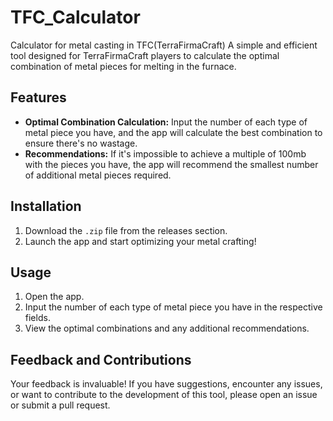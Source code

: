# TFC_Calculator
Calculator for metal casting in TFC(TerraFirmaCraft)
A simple and efficient tool designed for TerraFirmaCraft players to calculate the optimal combination of metal pieces for melting in the furnace.

## Features

- **Optimal Combination Calculation:** Input the number of each type of metal piece you have, and the app will calculate the best combination to ensure there's no wastage.
- **Recommendations:** If it's impossible to achieve a multiple of 100mb with the pieces you have, the app will recommend the smallest number of additional metal pieces required.

## Installation

1. Download the `.zip` file from the releases section.
2. Launch the app and start optimizing your metal crafting!

## Usage

1. Open the app.
2. Input the number of each type of metal piece you have in the respective fields.
3. View the optimal combinations and any additional recommendations.

## Feedback and Contributions

Your feedback is invaluable! If you have suggestions, encounter any issues, or want to contribute to the development of this tool, please open an issue or submit a pull request.

